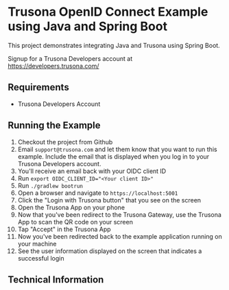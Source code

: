 # Trusona OpenID Connect Example using Java and Spring Boot

This project demonstrates integrating Java and Trusona using Spring Boot.

Signup for a Trusona Developers account at https://developers.trusona.com/

## Requirements

* Trusona Developers Account

## Running the Example

1. Checkout the project from Github
1. Email `support@trusona.com` and let them know that you want to run this example. Include the email that is displayed when you log in to your Trusona Developers account.
1. You'll receive an email back with your OIDC client ID
1. Run `export OIDC_CLIENT_ID="<Your client ID>"`
1. Run `./gradlew bootrun`
1. Open a browser and navigate to `https://localhost:5001`
1. Click the "Login with Trusona button" that you see on the screen
1. Open the Trusona App on your phone
1. Now that you've been redirect to the Trusona Gateway, use the Trusona App to scan the QR code on your screen
1. Tap "Accept" in the Trusona App
1. Now you've been redirected back to the example application running on your machine
1. See the user information displayed on the screen that indicates a successful login

## Technical Information



